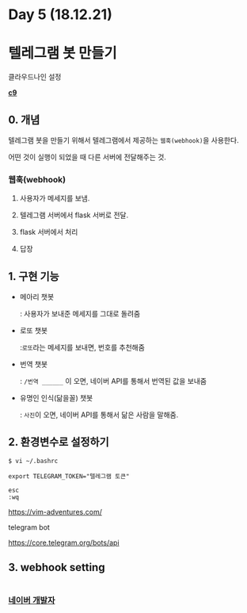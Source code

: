 # Day 5 (18.12.21)

# 텔레그램 봇 만들기



클라우드나인 설정

[**c9**](https://gist.github.com/edutak/91782608394d071accbd54d43659f00d)



## 0. 개념

텔레그램 봇을 만들기 위해서 텔레그램에서 제공하는 `웹훅(webhook)`을 사용한다.

어떤 것이 실행이 되었을 때 다른 서버에 전달해주는 것.

### 웹훅(webhook)

 1. 사용자가 메세지를 보냄.

 2. 텔레그램 서버에서 flask 서버로 전달.

 3. flask 서버에서 처리

 4. 답장


## 1. 구현 기능

* 메아리 챗봇

  : 사용자가 보내준 메세지를 그대로 돌려줌

* 로또 챗봇

  :`로또`라는 메세지를 보내면, 번호를 추천해줌

* 번역 챗봇 

  : `/번역 ______` 이 오면, 네이버 API를 통해서 번역된 값을 보내줌

* 유명인 인식(닮을꼴) 챗봇

  : `사진`이 오면, 네이버 API를 통해서 닮은 사람을 말해줌.



## 2. 환경변수로 설정하기

```
$ vi ~/.bashrc
```

```
export TELEGRAM_TOKEN="텔레그램 토큰"

esc
:wq
```

https://vim-adventures.com/



telegram bot

https://core.telegram.org/bots/api



## 3. webhook setting

```python

```







### [네이버 개발자](https://developers.naver.com/main/)


